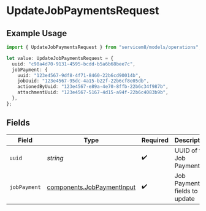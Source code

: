# UpdateJobPaymentsRequest

## Example Usage

```typescript
import { UpdateJobPaymentsRequest } from "servicem8/models/operations";

let value: UpdateJobPaymentsRequest = {
  uuid: "c98a4d70-9131-4595-bcdd-b5a6b68bee7c",
  jobPayment: {
    uuid: "123e4567-9df8-4f71-8460-22b6cd90014b",
    jobUuid: "123e4567-95dc-4a15-b22f-22b6cf8e05db",
    actionedByUuid: "123e4567-e89a-4e70-8ffb-22b6c34f987b",
    attachmentUuid: "123e4567-5167-4d15-a94f-22b6c4083b9b",
  },
};
```

## Fields

| Field                                                                    | Type                                                                     | Required                                                                 | Description                                                              |
| ------------------------------------------------------------------------ | ------------------------------------------------------------------------ | ------------------------------------------------------------------------ | ------------------------------------------------------------------------ |
| `uuid`                                                                   | *string*                                                                 | :heavy_check_mark:                                                       | UUID of the Job Payment                                                  |
| `jobPayment`                                                             | [components.JobPaymentInput](../../models/components/jobpaymentinput.md) | :heavy_check_mark:                                                       | Job Payment fields to update                                             |